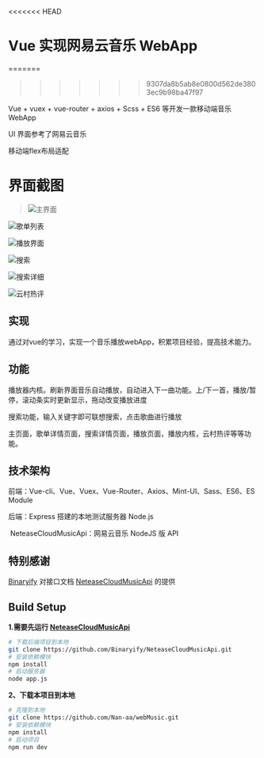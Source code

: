 <<<<<<< HEAD
# Vue 实现网易云音乐 WebApp
=======

>>>>>>> 9307da8b5ab8e0800d562de3803ec9b98ba47f97

 Vue + vuex + vue-router + axios  + Scss + ES6 等开发一款移动端音乐 WebApp

UI 界面参考了网易云音乐

移动端flex布局适配


# 界面截图

>![主界面](.\ui\main.png)

![歌单列表](.\ui\list.png)

![播放界面](.\ui\play.png)

![搜索](.\ui\search.png)

![搜索详细](.\ui\search1.png)

![云村热评](.\ui\cloud.png)

## 实现

通过对vue的学习，实现一个音乐播放webApp，积累项目经验，提高技术能力。

## 功能

播放器内核。刷新界面音乐自动播放，自动进入下一曲功能。上/下一首，播放/暂停，滚动条实时更新显示，拖动改变播放进度

搜索功能，输入关键字即可联想搜索，点击歌曲进行播放

主页面，歌单详情页面，搜索详情页面，播放页面，播放内核，云村热评等等功能。

## 技术架构

前端：Vue-cli、Vue、Vuex、Vue-Router、Axios、Mint-UI、Sass、ES6、ES Module

后端：Express 搭建的本地测试服务器  Node.js

​			NeteaseCloudMusicApi：网易云音乐 NodeJS 版 API

## 特别感谢

 [Binaryify](https://github.com/Binaryify) 对接口文档 [NeteaseCloudMusicApi](https://binaryify.github.io/NeteaseCloudMusicApi/#/?id=neteasecloudmusicapi) 的提供

## Build Setup

**1.需要先运行 [NeteaseCloudMusicApi](https://binaryify.github.io/NeteaseCloudMusicApi/#/?id=neteasecloudmusicapi)**

``` bash
# 下载后端项目到本地
git clone https://github.com/Binaryify/NeteaseCloudMusicApi.git
# 安装依赖模块
npm install
# 启动服务器
node app.js
```

**2、下载本项目到本地**

```bash
# 克隆到本地
git clone https://github.com/Nan-aa/webMusic.git
# 安装依赖模块
npm install
# 启动项目
npm run dev
```

